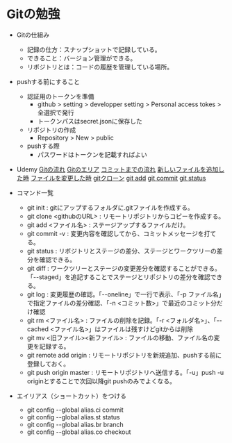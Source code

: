 # Gitの勉強
- Gitの仕組み
    - 記録の仕方：スナップショットで記録している。
    - できること：バージョン管理ができる。
    - リポジトリとは：コードの履歴を管理している場所。

- pushする前にすること
    - 認証用のトークンを準備
        - github > setting > developper setting > Personal access tokes > 全選択で発行
        - トークンパスはsecret.jsonに保存した
    - リポジトリの作成
        - Repository > New > public
    - pushする際
        - パスワードはトークンを記載すればよい

- Udemy
    [Gitの流れ](./_img/udemy1.jpg)
    [Gitのエリア](./_img/udemy2.jpg)
    [コミットまでの流れ](./_img/udemy3.jpg)
    [新しいファイルを追加した時](./_img/udemy4.jpg)
    [ファイルを変更した時](./_img/udemy5.jpg)
    [gitクローン](./_img/udemy6.jpg)
    [git add](./_img/udemy7.jpg)
    [git commit](./_img/udemy8.jpg)
    [git status](./_img/udemy9.jpg)

- コマンド一覧
    - git init : gitにアップするフォルダに.gitファイルを作成する。
    - git clone <githubのURL> : リモートリポジトリからコピーを作成する。
    - git add <ファイル名> : ステージアップするファイルだけ。
    - git commit -v : 変更内容を確認してから、コミットメッセージを打てる。
    - git status : リポジトリとステージの差分、ステージとワークツリーの差分を確認できる。
    - git diff : ワークツリーとステージの変更差分を確認することができる。「--staged」を追記することでステージとリポジトリの差分を確認できる。 
    - git log : 変更履歴の確認。「--oneline」で一行で表示、「-p ファイル名」で指定ファイルの差分確認、「-n <コミット数>」で最近のコミット分だけ確認
    - git rm <ファイル名> : ファイルの削除を記録。「-r <フォルダ名>」、「--cached <ファイル名>」はファイルは残すけどgitからは削除
    - git mv <旧ファイル><新ファイル> : ファイルの移動、ファイル名の変更を記録する。
    - git remote add origin <github URL>: リモートリポジトリを新規追加、pushする前に登録しておく。
    - git push origin master : リモートリポジトリへ送信する。「-u」push -u originとすることで次回以降git pushのみでよくなる。 

- エイリアス（ショートカット）をつける
    - git config --global alias.ci commit
    - git config --global alias.st status
    - git config --global alias.br branch
    - git config --global alias.co checkout